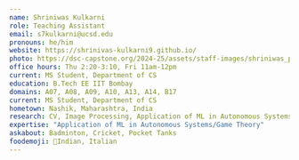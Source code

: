 ```yaml
---
name: Shriniwas Kulkarni
role: Teaching Assistant
email: s7kulkarni@ucsd.edu
pronouns: he/him
website: https://shrinivas-kulkarni9.github.io/
photo: https://dsc-capstone.org/2024-25/assets/staff-images/shriniwas_pro_pic_cropped.png
office hours: Thu 2:20-3:10, Fri 11am-12pm
current: MS Student, Department of CS
education: B.Tech EE IIT Bombay
domains: A07, A08, A09, A10, A13, A14, B17
current: MS Student, Department of CS
hometown: Nashik, Maharashtra, India
research: CV, Image Processing, Application of ML in Autonomous Systems/Game Theory
expertise: "Application of ML in Autonomous Systems/Game Theory"
askabout: Badminton, Cricket, Pocket Tanks
foodemoji: 🍞Indian, Italian
---
```

